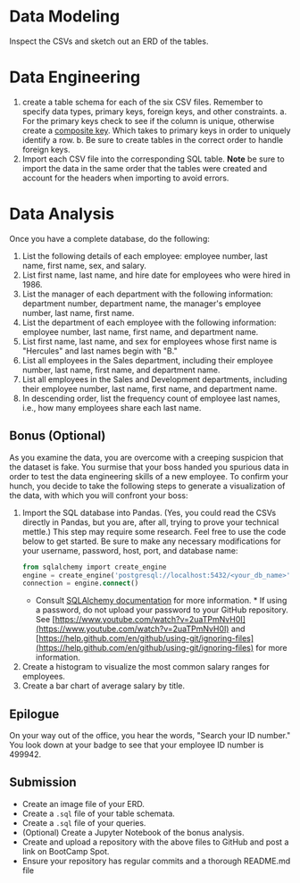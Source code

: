 # Data Modeling
Inspect the CSVs and sketch out an ERD of the tables.

# Data Engineering
1.  create a table schema for each of the six CSV files. Remember to specify data types, primary keys, foreign keys, and other constraints.
  a.  For the primary keys check to see if the column is unique, otherwise create a [composite key](https://en.wikipedia.org/wiki/Compound_key). Which takes to primary keys in order to uniquely identify a row.
  b.  Be sure to create tables in the correct order to handle foreign keys.
2.  Import each CSV file into the corresponding SQL table. **Note** be sure to import the data in the same order that the tables were created and account for the headers when importing to avoid errors.

# Data Analysis
Once you have a complete database, do the following:
1.  List the following details of each employee: employee number, last name, first name, sex, and salary.
2.  List first name, last name, and hire date for employees who were hired in 1986.
3.  List the manager of each department with the following information: department number, department name, the manager's employee number, last name, first name.
4.  List the department of each employee with the following information: employee number, last name, first name, and department name.
5.  List first name, last name, and sex for employees whose first name is "Hercules" and last names begin with "B."
6.  List all employees in the Sales department, including their employee number, last name, first name, and department name.
7.  List all employees in the Sales and Development departments, including their employee number, last name, first name, and department name.
8.  In descending order, list the frequency count of employee last names, i.e., how many employees share each last name.

## Bonus (Optional)
As you examine the data, you are overcome with a creeping suspicion that the dataset is fake. You surmise that your boss handed you spurious data in order to test the data engineering skills of a new employee. To confirm your hunch, you decide to take the following steps to generate a visualization of the data, with which you will confront your boss:

1. Import the SQL database into Pandas. (Yes, you could read the CSVs directly in Pandas, but you are, after all, trying to prove your technical mettle.) This step may require some research. Feel free to use the code below to get started. Be sure to make any necessary modifications for your username, password, host, port, and database name:
   ```sql
   from sqlalchemy import create_engine
   engine = create_engine('postgresql://localhost:5432/<your_db_name>')
   connection = engine.connect()
   ```
    * Consult [SQLAlchemy documentation](https://docs.sqlalchemy.org/en/latest/core/engines.html#postgresql) for more information.
            * If using a password, do not upload your password to your GitHub repository. See [https://www.youtube.com/watch?v=2uaTPmNvH0I](https://www.youtube.com/watch?v=2uaTPmNvH0I) and [https://help.github.com/en/github/using-git/ignoring-files](https://help.github.com/en/github/using-git/ignoring-files) for more information.
2. Create a histogram to visualize the most common salary ranges for employees.
3. Create a bar chart of average salary by title.

## Epilogue
On your way out of the office, you hear the words, "Search your ID number." You look down at your badge to see that your employee ID number is 499942.

## Submission
* Create an image file of your ERD.
* Create a `.sql` file of your table schemata.
* Create a `.sql` file of your queries.
* (Optional) Create a Jupyter Notebook of the bonus analysis.
* Create and upload a repository with the above files to GitHub and post a link on BootCamp Spot.
* Ensure your repository has regular commits and a thorough README.md file